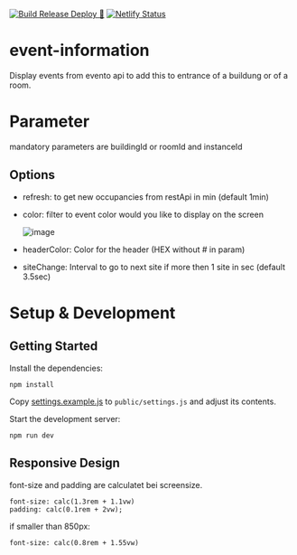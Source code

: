 [![Build Release Deploy 🚀](https://github.com/bkd-mba-fbi/event-information/actions/workflows/buildReleaseDeploy.yml/badge.svg)](https://github.com/bkd-mba-fbi/event-information/actions/workflows/buildReleaseDeploy.yml)
[![Netlify Status](https://api.netlify.com/api/v1/badges/1f04134a-e9eb-49ba-9aa4-c00d262e35a0/deploy-status)](https://app.netlify.com/sites/event-information/deploys)
# event-information
Display events from evento api to add this to entrance of a buildung or of a room.

# Parameter

mandatory parameters are buildingId or roomId and instanceId

## Options
- refresh: to get new occupancies from restApi in min (default 1min)
- color: filter to event color would you like to display on the screen

  ![image](https://github.com/bkd-mba-fbi/event-information/assets/41326409/6a88823c-82b8-4f0a-9c15-8813d5e6bfb1)
- headerColor: Color for the header (HEX without # in param) 
- siteChange: Interval to go to next site if more then 1 site in sec (default 3.5sec)

# Setup & Development

## Getting Started

Install the dependencies:

```
npm install
```

Copy [settings.example.js](../settings.example.js) to `public/settings.js` and adjust its contents.

Start the development server:

```
npm run dev
```
## Responsive Design

font-size and padding are calculatet bei screensize.
```
font-size: calc(1.3rem + 1.1vw)
padding: calc(0.1rem + 2vw);
```
if smaller than 850px: 
```
font-size: calc(0.8rem + 1.55vw)
```
